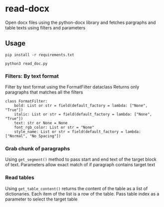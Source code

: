 # read-docx
Open docx files using the python-docx library and fetches pargraphs and table texts using filters and parameters

## Usage
`pip install -r requirements.txt`

`python3 read_doc.py`

### Filters: By text format
Filter by text format using the FormatFilter dataclass
Returns only paragraphs that matches all the filters
```
class FormatFilter:
    bold: List or str = field(default_factory = lambda: ["None", "True"])
    italic: List or str = field(default_factory = lambda: ["None", "True"])
    text: str or None = None
    font_rgb_color: List or str = "None"
    style_name: List or str = field(default_factory = lambda: ["Normal", "No Spacing"])
```

### Grab chunk of paragraphs
Using `get_segment()` method to pass start and end text of the target block of text.
Parameters allow exact match of if paragraph contains target text

### Read tables
Using `get_table_content()` returns the content of the table as a list of dictionaries. Each item of the list is a row of the table.
Pass table index as a parameter to select the target table
